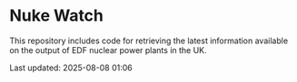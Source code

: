 # Nuke Watch

This repository includes code for retrieving the latest information available on the output of EDF nuclear power plants in the UK.

Last updated: 2025-08-08 01:06
